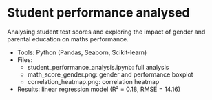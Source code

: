 # Student performance analysed
Analysing student test scores and exploring the impact of gender and parental education on maths performance.
- Tools: Python (Pandas, Seaborn, Scikit-learn)
- Files:
  - student_performance_analysis.ipynb: full analysis
  - math_score_gender.png: gender and performance boxplot
  - correlation_heatmap.png: correlation heatmap
- Results: linear regression model (R² = 0.18, RMSE = 14.16)
